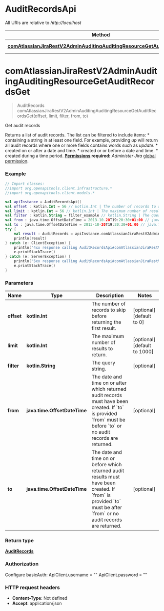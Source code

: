 # AuditRecordsApi

All URIs are relative to *http://localhost*

Method | HTTP request | Description
------------- | ------------- | -------------
[**comAtlassianJiraRestV2AdminAuditingAuditingResourceGetAuditRecordsGet**](AuditRecordsApi.md#comAtlassianJiraRestV2AdminAuditingAuditingResourceGetAuditRecordsGet) | **GET** /rest/api/3/auditing/record | Get audit records


<a name="comAtlassianJiraRestV2AdminAuditingAuditingResourceGetAuditRecordsGet"></a>
# **comAtlassianJiraRestV2AdminAuditingAuditingResourceGetAuditRecordsGet**
> AuditRecords comAtlassianJiraRestV2AdminAuditingAuditingResourceGetAuditRecordsGet(offset, limit, filter, from, to)

Get audit records

Returns a list of audit records. The list can be filtered to include items:   *  containing a string in at least one field. For example, providing *up* will return all audit records where one or more fields contains words such as *update*.  *  created on or after a date and time.  *  created or or before a date and time.  *  created during a time period.  **[Permissions](#permissions) required:** *Administer Jira* [global permission](https://confluence.atlassian.com/x/x4dKLg).

### Example
```kotlin
// Import classes:
//import org.openapitools.client.infrastructure.*
//import org.openapitools.client.models.*

val apiInstance = AuditRecordsApi()
val offset : kotlin.Int = 56 // kotlin.Int | The number of records to skip before returning the first result.
val limit : kotlin.Int = 56 // kotlin.Int | The maximum number of results to return.
val filter : kotlin.String = filter_example // kotlin.String | The query string.
val from : java.time.OffsetDateTime = 2013-10-20T19:20:30+01:00 // java.time.OffsetDateTime | The date and time on or after which returned audit records must have been created. If `to` is provided `from` must be before `to` or no audit records are returned.
val to : java.time.OffsetDateTime = 2013-10-20T19:20:30+01:00 // java.time.OffsetDateTime | The date and time on or before which returned audit results must have been created. If `from` is provided `to` must be after `from` or no audit records are returned.
try {
    val result : AuditRecords = apiInstance.comAtlassianJiraRestV2AdminAuditingAuditingResourceGetAuditRecordsGet(offset, limit, filter, from, to)
    println(result)
} catch (e: ClientException) {
    println("4xx response calling AuditRecordsApi#comAtlassianJiraRestV2AdminAuditingAuditingResourceGetAuditRecordsGet")
    e.printStackTrace()
} catch (e: ServerException) {
    println("5xx response calling AuditRecordsApi#comAtlassianJiraRestV2AdminAuditingAuditingResourceGetAuditRecordsGet")
    e.printStackTrace()
}
```

### Parameters

Name | Type | Description  | Notes
------------- | ------------- | ------------- | -------------
 **offset** | **kotlin.Int**| The number of records to skip before returning the first result. | [optional] [default to 0]
 **limit** | **kotlin.Int**| The maximum number of results to return. | [optional] [default to 1000]
 **filter** | **kotlin.String**| The query string. | [optional]
 **from** | **java.time.OffsetDateTime**| The date and time on or after which returned audit records must have been created. If &#x60;to&#x60; is provided &#x60;from&#x60; must be before &#x60;to&#x60; or no audit records are returned. | [optional]
 **to** | **java.time.OffsetDateTime**| The date and time on or before which returned audit results must have been created. If &#x60;from&#x60; is provided &#x60;to&#x60; must be after &#x60;from&#x60; or no audit records are returned. | [optional]

### Return type

[**AuditRecords**](AuditRecords.md)

### Authorization


Configure basicAuth:
    ApiClient.username = ""
    ApiClient.password = ""

### HTTP request headers

 - **Content-Type**: Not defined
 - **Accept**: application/json

